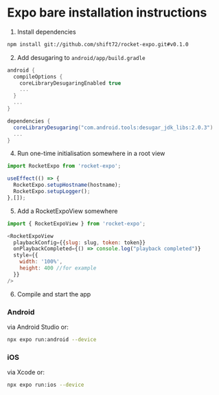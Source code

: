 # Expo bare installation instructions

1. Install dependencies
```bash
npm install git://github.com/shift72/rocket-expo.git#v0.1.0
```

2. Add desugaring to `android/app/build.gradle`
```groovy
android {
  compileOptions {
    coreLibraryDesugaringEnabled true
    ...
  }
  ...
}

dependencies {
  coreLibraryDesugaring("com.android.tools:desugar_jdk_libs:2.0.3")
  ...
}
```

4. Run one-time initialisation somewhere in a root view
```js
import RocketExpo from 'rocket-expo';

useEffect(() => {
  RocketExpo.setupHostname(hostname);
  RocketExpo.setupLogger();
},[]);
```

5. Add a RocketExpoView somewhere
```js
import { RocketExpoView } from 'rocket-expo';

<RocketExpoView
  playbackConfig={{slug: slug, token: token}}
  onPlaybackCompleted={() => console.log("playback completed")}
  style={{
    width: '100%',
    height: 400 //for example
  }}
/>
```

6. Compile and start the app
### Android
via Android Studio or:
```bash
npx expo run:android --device
```
### iOS
via Xcode or:
```bash
npx expo run:ios --device
```